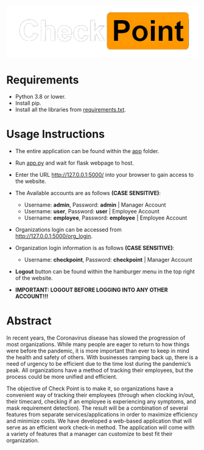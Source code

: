 ![CheckPoint](./app/static/images/icons/Checkpoint_Logo_Large.png)
# Requirements
- Python 3.8 or lower.
- Install pip.
- Install all the libraries from [requirements.txt](./requirements.txt).

# Usage Instructions
- The entire application can be found within the [app](./app) folder.
- Run [app.py](./app/app.py) and wait for flask webpage to host. 
- Enter the URL http://127.0.0.1:5000/ into your browser to gain access to the website.
- The Available accounts are as follows **(CASE SENSITIVE)**:
    - Username: **admin**, Password: **admin** | Manager Account
    - Username: **user**, Password: **user** | Employee Account
    - Username: **employee**, Password: **employee** | Employee Account

- Organizations login can be accessed from http://127.0.0.1:5000/org_login.
- Organization login information is as follows **(CASE SENSITIVE)**:
  - Username: **checkpoint**, Password: **checkpoint** | Manager Account
- **Logout** button can be found within the hamburger menu in the top right of the website. 
- **IMPORTANT: LOGOUT BEFORE LOGGING INTO ANY OTHER ACCOUNT!!!**
# Abstract
In recent years, the Coronavirus disease has slowed the progression of most organizations. While many people are eager to return to how things were before the pandemic, it is more important than ever to keep in mind the health and safety of others. With businesses ramping back up, there is a need of urgency to be efficient due to the time lost during the pandemic’s peak. All organizations have a method of tracking their employees, but the process could be more unified and efficient.​

The objective of Check Point is to make it, so organizations have a convenient way of tracking their employees (through when clocking in/out, their timecard, checking if an employee is experiencing any symptoms, and mask requirement detection). The result will be a combination of several features from separate services/applications in order to maximize efficiency and minimize costs. We have developed a web-based application that will serve as an efficient work check-in method. The application will come with a variety of features that a manager can customize to best fit their organization. ​